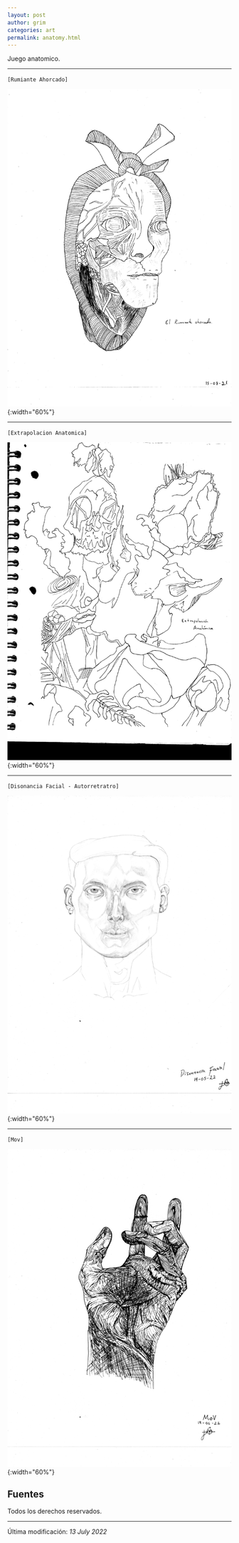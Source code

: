 ```yaml
---
layout: post
author: grim
categories: art
permalink: anatomy.html
---
```


Juego anatomico.

---

`[Rumiante Ahorcado]`

![rumiante ahorcado](assets/images/20220613/anatomy/rumiante_ahorcado.jpg){:width="60%"}

---

`[Extrapolacion Anatomica]`

![vibora/urutau](assets/images/20220613/anatomy/Extrapolacion_Anatomica.jpg){:width="60%"}

---

`[Disonancia Facial - Autorretratro]`

![disonancia facial](assets/images/20220613/anatomy/disonancia_facial.jpg){:width="60%"}

---

`[Mov]`

![mov](assets/images/20220613/anatomy/mov.jpg){:width="60%"}

## **Fuentes**

Todos los derechos reservados.

---

Última modificación: *13 July 2022*
